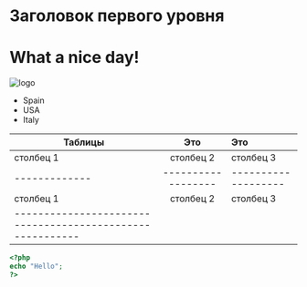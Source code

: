 #  Заголовок первого уровня
# What a nice day!

![logo](/https://upload.wikimedia.org/wikipedia/commons/4/41/Sunflower_from_Silesia2.jpg)

* Spain
* USA
* Italy


| Таблицы       | Это                | Это                |
| ------------- |:------------------:| :------------------|
| столбец 1     | столбец 2          |столбец 3           |
| ------------- | ------------------ | -------------------| 
| столбец 1     | столбец 2          |столбец 3           |
|---------------------------------------------------------|


```PHP
<?php 
echo "Hello";
?>
```
